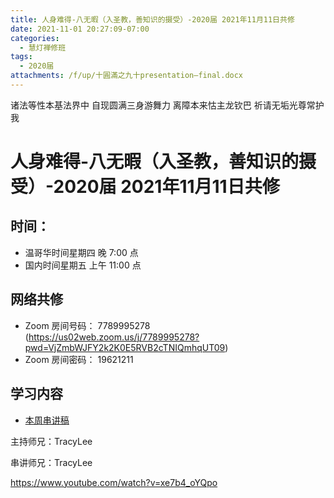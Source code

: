 ```yaml
---
title: 人身难得-八无暇（入圣教，善知识的摄受）-2020届 2021年11月11日共修
date: 2021-11-01 20:27:09-07:00
categories:
  - 慧灯禅修班
tags:
  - 2020届
attachments: /f/up/十圓滿之九十presentation—final.docx
---
```

诸法等性本基法界中 自现圆满三身游舞力 
离障本来怙主龙钦巴 祈请无垢光尊常护我

# 人身难得-八无暇（入圣教，善知识的摄受）-2020届 2021年11月11日共修

## 时间：

* 温哥华时间星期四 晚 7:00 点
* 国内时间星期五 上午 11:00 点

## 网络共修

* Zoom 房间号码： 7789995278 (<https://us02web.zoom.us/j/7789995278?pwd=VjZmbWJFY2k2K0E5RVB2cTNIQmhqUT09>)
* Zoom 房间密码： 19621211

## 学习内容

* [本周串讲稿](https://s3.ca-central-1.wasabisys.com/hddata/f.huidengchanxiu.net/hdv/f/up/十圓滿之九十presentation—final.docx)

主持师兄：TracyLee

串讲师兄：TracyLee

<https://www.youtube.com/watch?v=xe7b4_oYQpo>